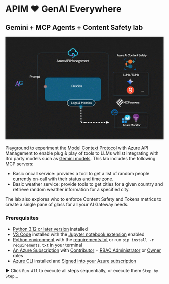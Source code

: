 # APIM ❤️ GenAI Everywhere

## Gemini + MCP Agents + Content Safety lab
![flow](../../images/gemini-mcp-content-safety.gif)

Playground to experiment the [Model Context Protocol](https://modelcontextprotocol.io/) with Azure API Management to enable plug & play of tools to LLMs whilst integrating with 3rd party models such as [Gemini models](https://ai.google.dev/gemini-api/docs). 
This lab includes the following MCP servers:
- Basic oncall service: provides a tool to get a list of random people currently on-call with their status and time zone.
- Basic weather service: provide tools to get cities for a given country and retrieve random weather information for a specified city.

The lab also explores who to enforce Content Safety and Tokens metrics to create a single pane of glass for all your AI Gateway needs.

### Prerequisites

- [Python 3.12 or later version](https://www.python.org/) installed
- [VS Code](https://code.visualstudio.com/) installed with the [Jupyter notebook extension](https://marketplace.visualstudio.com/items?itemName=ms-toolsai.jupyter) enabled
- [Python environment](https://code.visualstudio.com/docs/python/environments#_creating-environments) with the [requirements.txt](../../requirements.txt) or run `pip install -r requirements.txt` in your terminal
- [An Azure Subscription](https://azure.microsoft.com/free/) with [Contributor](https://learn.microsoft.com/en-us/azure/role-based-access-control/built-in-roles/privileged#contributor) + [RBAC Administrator](https://learn.microsoft.com/en-us/azure/role-based-access-control/built-in-roles/privileged#role-based-access-control-administrator) or [Owner](https://learn.microsoft.com/en-us/azure/role-based-access-control/built-in-roles/privileged#owner) roles
- [Azure CLI](https://learn.microsoft.com/cli/azure/install-azure-cli) installed and [Signed into your Azure subscription](https://learn.microsoft.com/cli/azure/authenticate-azure-cli-interactively)

▶️ Click `Run All` to execute all steps sequentially, or execute them `Step by Step`...

